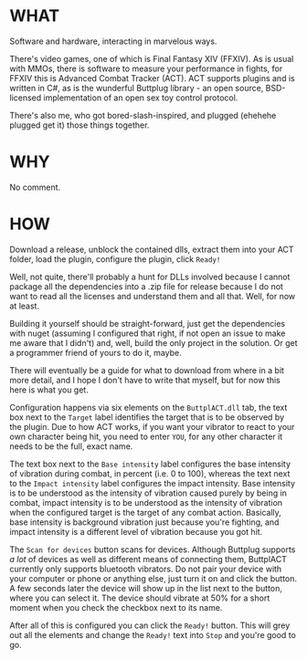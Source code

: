 # WHAT

Software and hardware, interacting in marvelous ways.

There's video games, one of which is Final Fantasy XIV (FFXIV). As is usual with MMOs, there is software to measure your performance in fights, for FFXIV this is Advanced Combat Tracker (ACT). ACT supports plugins and is written in C#, as is the wunderful Buttplug library - an open source, BSD-licensed implementation of an open sex toy control protocol.

There's also me, who got bored-slash-inspired, and plugged (ehehehe plugged get it) those things together.

# WHY

No comment.

# HOW

Download a release, unblock the contained dlls, extract them into your ACT folder, load the plugin, configure the plugin, click `Ready!`

Well, not quite, there'll probably a hunt for DLLs involved because I cannot package all the dependencies into a .zip file for release because I do not want to read all the licenses and understand them and all that. Well, for now at least.

Building it yourself should be straight-forward, just get the dependencies with nuget (assuming I configured that right, if not open an issue to make me aware that I didn't) and, well, build the only project in the solution. Or get a programmer friend of yours to do it, maybe.

There will eventually be a guide for what to download from where in a bit more detail, and I hope I don't have to write that myself, but for now this here is what you get.

Configuration happens via six elements on the `ButtplACT.dll` tab, the text box next to the `Target` label identifies the target that is to be observed by the plugin. Due to how ACT works, if you want your vibrator to react to your own character being hit, you need to enter `YOU`, for any other character it needs to be the full, exact name.

The text box next to the `Base intensity` label configures the base intensity of vibration during combat, in percent (i.e. 0 to 100), whereas the text next to the `Impact intensity` label configures the impact intensity. Base intensity is to be understood as the intensity of vibration caused purely by being in combat, impact intensity is to be understood as the intensity of vibration when the configured target is the target of any combat action. Basically, base intensity is background vibration just because you're fighting, and impact intensity is a different level of vibration because you got hit.

The `Scan for devices` button scans for devices. Although Buttplug supports *a lot* of devices as well as different means of connecting them, ButtplACT currently only supports bluetooth vibrators. Do not pair your device with your computer or phone or anything else, just turn it on and click the button. A few seconds later the device will show up in the list next to the button, where you can select it. The device should vibrate at 50% for a short moment when you check the checkbox next to its name.

After all of this is configured you can click the `Ready!` button. This will grey out all the elements and change the `Ready!` text into `Stop` and you're good to go.
